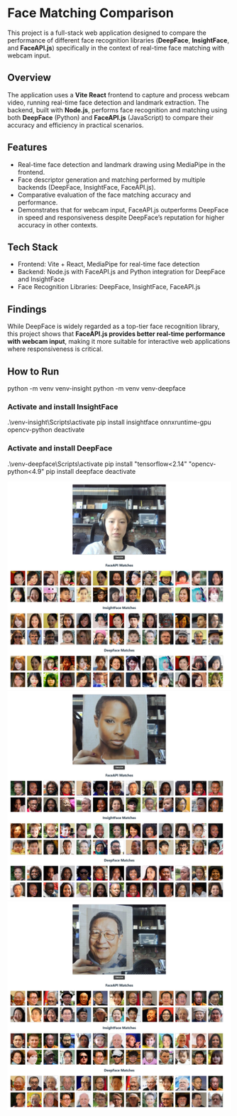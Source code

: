 # Face Matching Comparison
This project is a full-stack web application designed to compare the performance of different face recognition libraries (**DeepFace**, **InsightFace**, and **FaceAPI.js**) specifically in the context of real-time face matching with webcam input.

## Overview

The application uses a **Vite React** frontend to capture and process webcam video, running real-time face detection and landmark extraction. The backend, built with **Node.js**, performs face recognition and matching using both **DeepFace** (Python) and **FaceAPI.js** (JavaScript) to compare their accuracy and efficiency in practical scenarios.

## Features

- Real-time face detection and landmark drawing using MediaPipe in the frontend.
- Face descriptor generation and matching performed by multiple backends (DeepFace, InsightFace, FaceAPI.js).
- Comparative evaluation of the face matching accuracy and performance.
- Demonstrates that for webcam input, FaceAPI.js outperforms DeepFace in speed and responsiveness despite DeepFace’s reputation for higher accuracy in other contexts.

## Tech Stack

- Frontend: Vite + React, MediaPipe for real-time face detection
- Backend: Node.js with FaceAPI.js and Python integration for DeepFace and InsightFace
- Face Recognition Libraries: DeepFace, InsightFace, FaceAPI.js

## Findings

While DeepFace is widely regarded as a top-tier face recognition library, this project shows that **FaceAPI.js provides better real-time performance with webcam input**, making it more suitable for interactive web applications where responsiveness is critical.

## How to Run

python -m venv venv-insight
python -m venv venv-deepface
### Activate and install InsightFace
.\venv-insight\Scripts\activate
pip install insightface onnxruntime-gpu opencv-python
deactivate

### Activate and install DeepFace
.\venv-deepface\Scripts\activate
pip install "tensorflow<2.14" "opencv-python<4.9"
pip install deepface
deactivate

![0](0.png)
![1](1.png)
![2](2.png)